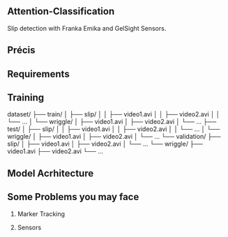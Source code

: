 ## Attention-Classification
Slip detection with Franka Emika and GelSight Sensors.

## Précis

## Requirements

## Training

dataset/
├── train/
│ ├── slip/
│ │ ├── video1.avi
│ │ ├── video2.avi
│ │ └── ...
│ └── wriggle/
│   ├── video1.avi
│   ├── video2.avi
│   └── ...
├── test/
│ ├── slip/
│ │ ├── video1.avi
│ │ ├── video2.avi
│ │ └── ...
│ └── wriggle/
│   ├── video1.avi
│   ├── video2.avi
│   └── ...
└── validation/
├── slip/
│ ├── video1.avi
│ ├── video2.avi
│ └── ...
└── wriggle/
  ├── video1.avi
  ├── video2.avi
  └── ...




## Model Acrhitecture


## Some Problems you may face

  1. Marker Tracking

  2. Sensors
